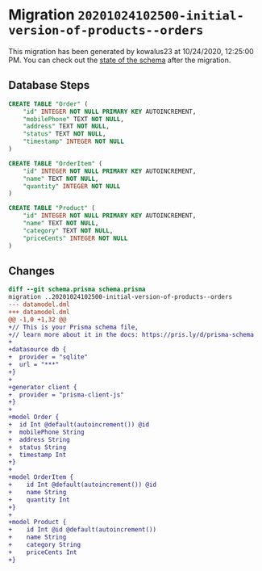 # Migration `20201024102500-initial-version-of-products--orders`

This migration has been generated by kowalus23 at 10/24/2020, 12:25:00 PM.
You can check out the [state of the schema](./schema.prisma) after the migration.

## Database Steps

```sql
CREATE TABLE "Order" (
    "id" INTEGER NOT NULL PRIMARY KEY AUTOINCREMENT,
    "mobilePhone" TEXT NOT NULL,
    "address" TEXT NOT NULL,
    "status" TEXT NOT NULL,
    "timestamp" INTEGER NOT NULL
)

CREATE TABLE "OrderItem" (
    "id" INTEGER NOT NULL PRIMARY KEY AUTOINCREMENT,
    "name" TEXT NOT NULL,
    "quantity" INTEGER NOT NULL
)

CREATE TABLE "Product" (
    "id" INTEGER NOT NULL PRIMARY KEY AUTOINCREMENT,
    "name" TEXT NOT NULL,
    "category" TEXT NOT NULL,
    "priceCents" INTEGER NOT NULL
)
```

## Changes

```diff
diff --git schema.prisma schema.prisma
migration ..20201024102500-initial-version-of-products--orders
--- datamodel.dml
+++ datamodel.dml
@@ -1,0 +1,32 @@
+// This is your Prisma schema file,
+// learn more about it in the docs: https://pris.ly/d/prisma-schema
+
+datasource db {
+  provider = "sqlite"
+  url = "***"
+}
+
+generator client {
+  provider = "prisma-client-js"
+}
+
+model Order {
+  id Int @default(autoincrement()) @id
+  mobilePhone String
+  address String
+  status String
+  timestamp Int
+}
+
+model OrderItem {
+    id Int @default(autoincrement()) @id
+    name String
+    quantity Int
+}
+
+model Product {
+    id Int @id @default(autoincrement())
+    name String
+    category String
+    priceCents Int
+}
```


